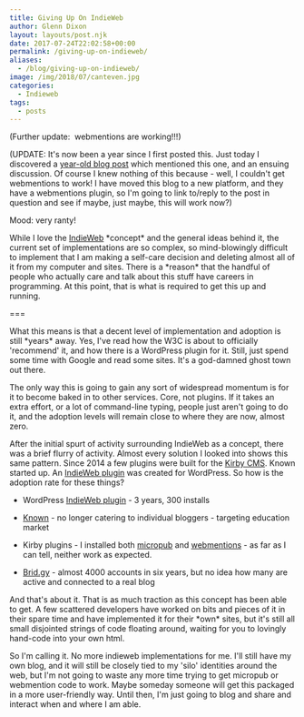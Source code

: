 ```yaml
---
title: Giving Up On IndieWeb
author: Glenn Dixon
layout: layouts/post.njk
date: 2017-07-24T22:02:58+00:00
permalink: /giving-up-on-indieweb/
aliases:
  - /blog/giving-up-on-indieweb/
image: /img/2018/07/canteven.jpg
categories:
  - Indieweb
tags:
  - posts
---
```

(Further update:  webmentions are working!!!)

<!-- excerpt -->
(UPDATE: It's now been a year since I first posted this. Just today I discovered a [year-old blog post][1] which mentioned this one, and an ensuing discussion. Of course I knew nothing of this because - well, I couldn't get webmentions to work! I have moved this blog to a new platform, and they have a webmentions plugin, so I'm going to link to/reply to the post in question and see if maybe, just maybe, this will work now?)

Mood: very ranty!

While I love the [IndieWeb][2] \*concept\* and the general ideas behind it, the current set of implementations are so complex, so mind-blowingly difficult to implement that I am making a self-care decision and deleting almost all of it from my computer and sites. There is a \*reason\* that the handful of people who actually care and talk about this stuff have careers in programming. At this point, that is what is required to get this up and running.

===

What this means is that a decent level of implementation and adoption is still \*years\* away. Yes, I've read how the W3C is about to officially 'recommend' it, and how there is a WordPress plugin for it. Still, just spend some time with Google and read some sites. It's a god-damned ghost town out there.

The only way this is going to gain any sort of widespread momentum is for it to become baked in to other services. Core, not plugins. If it takes an extra effort, or a lot of command-line typing, people just aren't going to do it, and the adoption levels will remain close to where they are now, almost zero.

After the initial spurt of activity surrounding IndieWeb as a concept, there was a brief flurry of activity. Almost every solution I looked into shows this same pattern. Since 2014 a few plugins were built for the [Kirby CMS][3]. Known started up. An [IndieWeb plugin][4] was created for WordPress. So how is the adoption rate for these things?

* WordPress [IndieWeb plugin][4] - 3 years, 300 installs
  
* [Known][5] - no longer catering to individual bloggers - targeting education market
  
* Kirby plugins - I installed both [micropub][6] and [webmentions][7] - as far as I can tell, neither work as expected.
  
* [Brid.gy][8] - almost 4000 accounts in six years, but no idea how many are active and connected to a real blog

And that's about it. That is as much traction as this concept has been able to get. A few scattered developers have worked on bits and pieces of it in their spare time and have implemented it for their \*own\* sites, but it's still all small disjointed strings of code floating around, waiting for you to lovingly hand-code into your own html.

So I'm calling it. No more indieweb implementations for me. I'll still have my own blog, and it will still be closely tied to my 'silo' identities around the web, but I'm not going to waste any more time trying to get micropub or webmention code to work. Maybe someday someone will get this packaged in a more user-friendly way. Until then, I'm just going to blog and share and interact when and where I am able.

 [1]: https://www.jeremycherfas.net/blog/not-giving-up-on-indieweb
 [2]: http://indieweb.org
 [3]: http://getkirby.org
 [4]: https://wordpress.org/plugins/indieweb/
 [5]: http://withknown.com
 [6]: https://github.com/sebsel/kirby-micropub
 [7]: https://github.com/sebsel/seblog-kirby-webmentions
 [8]: http://brid.gy
